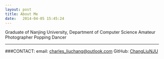 ```yaml
---
layout: post
title: About Me
date:   2014-04-05 15:45:24
---
```


Graduate of Nanjing University, Department of Computer Science
Amateur Photographer
Popping Dancer

---

###CONTACT:
email:  [charles_liuchang@outlook.com](mailto:charles_liuchang@outlook.com)
GitHub: [ChangLiuNJU](https://github.com/ChangLiuNJU)
